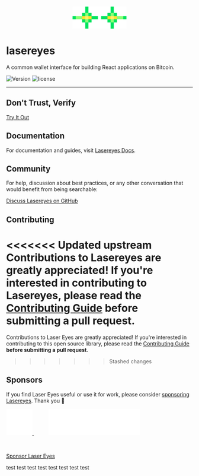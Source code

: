 <p align="center">
  <a href="https://lasereyesdocs.vercel.app/">
    <picture>
      <source media="(prefers-color-scheme: dark)" srcset="./lasereyes.png">
      <img alt="Laser Eyes" src="./lasereyes.png" width="auto" height="60">
    </picture>
  </a>
</p>

# lasereyes

A common wallet interface for building React applications on Bitcoin.

![Version](https://img.shields.io/npm/v/@omnisat/lasereyes)
![license](https://img.shields.io/github/license/omnisat/lasereyes.svg?style=flat-square)

---

## Don't Trust, Verify

[Try It Out](https://demo.lasereyes.build)

## Documentation

For documentation and guides, visit [Lasereyes Docs](https://lasereyes.build/).

## Community

For help, discussion about best practices, or any other conversation that would benefit from being searchable:

[Discuss Lasereyes on GitHub](https://github.com/omnisat/lasereyes/discussions)

## Contributing

<<<<<<< Updated upstream
Contributions to Lasereyes are greatly appreciated! If you're interested in contributing to Lasereyes, please read the [Contributing Guide](https://wagmi.sh/dev/contributing) **before submitting a pull request**.
=======
Contributions to Laser Eyes are greatly appreciated! If you're interested in contributing to this open source library, please read the [Contributing Guide](https://www.lasereyes.build/docs/contributing) **before submitting a pull request**.
>>>>>>> Stashed changes

## Sponsors

If you find Laser Eyes useful or use it for work, please consider [sponsoring Lasereyes](https://github.com/sponsors/omnisat). Thank you 🙏

<p>
<a href="https://www.utxo.management/" style="margin-right: 40px;">
  <picture>
    <source media="(prefers-color-scheme: dark)" srcset="./github/main/content/sponsors/utxo-dark-mode.svg">
    <img alt="UTXO Management" src="./github/main/content/sponsors/utxo-dark-mode.svg" width="auto" height="70">
  </picture>
</a>
<a href="https://satsventures.com/">
  <picture>
    <source media="(prefers-color-scheme: dark)" srcset="./github/main/content/sponsors/sat-ventures-dark-mode.svg">
    <img alt="Sats Ventures" src="./github/main/content/sponsors/sat-ventures-dark-mode.svg" width="auto" height="70">
  </picture>
</a>
</p>
<br>

[Sponsor Laser Eyes](https://github.com/sponsors/omnisat)





test
test
test
test
test
test
test
test
